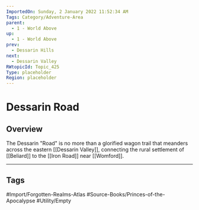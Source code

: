 ```yaml
---
ImportedOn: Sunday, 2 January 2022 11:52:34 AM
Tags: Category/Adventure-Area
parent:
  - 1 - World Above
up:
  - 1 - World Above
prev:
  - Dessarin Hills
next:
  - Dessarin Valley
RWtopicId: Topic_425
Type: placeholder
Region: placeholder
---
```

# Dessarin Road
## Overview
The Dessarin "Road" is no more than a glorified wagon trail that meanders across the eastern [[Dessarin Valley]], connecting the rural settlement of [[Beliard]] to the [[Iron Road]] near [[Womford]].


---
## Tags
#Import/Forgotten-Realms-Atlas #Source-Books/Princes-of-the-Apocalypse #Utility/Empty

